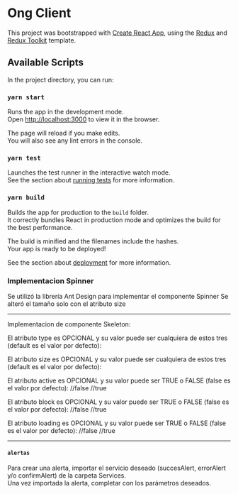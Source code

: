 # Ong Client

This project was bootstrapped with [Create React App](https://github.com/facebook/create-react-app), using the [Redux](https://redux.js.org/) and [Redux Toolkit](https://redux-toolkit.js.org/) template.

## Available Scripts

In the project directory, you can run:

### `yarn start`

Runs the app in the development mode.<br />
Open [http://localhost:3000](http://localhost:3000) to view it in the browser.

The page will reload if you make edits.<br />
You will also see any lint errors in the console.

### `yarn test`

Launches the test runner in the interactive watch mode.<br />
See the section about [running tests](https://facebook.github.io/create-react-app/docs/running-tests) for more information.

### `yarn build`

Builds the app for production to the `build` folder.<br />
It correctly bundles React in production mode and optimizes the build for the best performance.

The build is minified and the filenames include the hashes.<br />
Your app is ready to be deployed!

See the section about [deployment](https://facebook.github.io/create-react-app/docs/deployment) for more information.

### Implementacion Spinner
Se utilizó la librería Ant Design para implementar el componente Spinner
Se alteró el tamaño solo con el atributo size

---

Implementacion de componente Skeleton:

El atributo type es OPCIONAL y su valor puede ser cualquiera de estos tres (default es el valor por defecto):
<Skeleton type="button" />
<Skeleton type="input" />
<Skeleton type="avatar" />

El atributo size es OPCIONAL y su valor puede ser cualquiera de estos tres (default es el valor por defecto):
<Skeleton type="input" size="default" />
<Skeleton type="input" size="large" />
<Skeleton type="input" size="small" />

El atributo active es OPCIONAL y su valor puede ser TRUE o FALSE (false es el valor por defecto):
<Skeleton type="input" /> //false
<Skeleton type="input" active /> //true

El atributo block es OPCIONAL y su valor puede ser TRUE o FALSE (false es el valor por defecto):
<Skeleton type="input" /> //false
<Skeleton type="input" block /> //true

El atributo loading es OPCIONAL y su valor puede ser TRUE o FALSE (false es el valor por defecto):
<Skeleton type="input" /> //false
<Skeleton type="input" loading /> //true

---

#### `alertas`

Para crear una alerta, importar el servicio deseado (succesAlert, errorAlert y/o confirmAlert) de la carpeta Services.<br />
Una vez importada la alerta, completar con los parámetros deseados.
